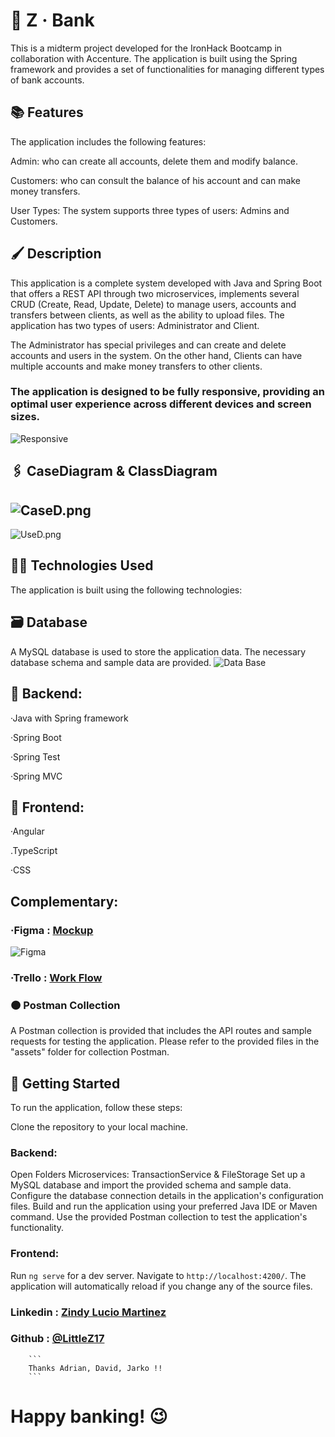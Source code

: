
# :bank: Z · Bank

This is a midterm project developed for the IronHack Bootcamp in collaboration with Accenture. The application is built using the Spring framework and provides a set of functionalities for managing different types of bank accounts.

## :books: Features
The application includes the following features:

Admin: who can create all accounts, delete them and modify balance.

Customers: who can consult the balance of his account and can make money transfers.

User Types: The system supports three types of users: Admins and Customers.

## :paintbrush: Description

This application is a complete system developed with Java and Spring Boot that offers a REST API through two microservices, implements several CRUD (Create, Read, Update, Delete) to manage users, accounts and transfers between clients, as well as the ability to upload files. The application has two types of users: Administrator and Client.

The Administrator has special privileges and can create and delete accounts and users in the system. On the other hand, Clients can have multiple accounts and make money transfers to other clients.

### The application is designed to be fully responsive, providing an optimal user experience across different devices and screen sizes. 
![Responsive](/assets/responsive.png)

## :paperclips: CaseDiagram & ClassDiagram
![CaseD.png](/assets/CaseD.png)
------------------------------------------------------------------------
![UseD.png](/assets/UseD.png)
## :woman_technologist: Technologies Used
The application is built using the following technologies:

## :card_file_box: Database
A MySQL database is used to store the application data. The necessary database schema and sample data are provided.
![Data Base](/assets/databaseD.png)
## :round_pushpin: Backend:
·Java with Spring framework

·Spring Boot

·Spring Test

·Spring MVC

## :round_pushpin: Frontend:

·Angular

.TypeScript

·CSS

## Complementary:

### ·Figma : [Mockup](https://www.figma.com/file/e37vRD3ZzoHtEfDHFpC8dj/Z-Bank?type=design&node-id=513%3A2&t=RO29a6NyvQCXuU9s-1)

![Figma](/assets/figmaMockup.png)


### ·Trello : [Work Flow](https://www.figma.com/file/e37vRD3ZzoHtEfDHFpC8dj/Z-Bank?type=design&node-id=513%3A2&t=RO29a6NyvQCXuU9s-1)

### :orange_circle: Postman Collection
A Postman collection is provided that includes the API routes and sample requests for testing the application.
Please refer to the provided files in the "assets" folder for collection Postman.

## :pushpin: Getting Started
To run the application, follow these steps:

Clone the repository to your local machine.

### Backend:
Open Folders Microservices:  TransactionService & FileStorage
Set up a MySQL database and import the provided schema and sample data.
Configure the database connection details in the application's configuration files.
Build and run the application using your preferred Java IDE or Maven command.
Use the provided Postman collection to test the application's functionality.

### Frontend:
Run `ng serve` for a dev server. Navigate to `http://localhost:4200/`. The application will automatically reload if you change any of the source files.


### Linkedin : [Zindy Lucio Martinez](https://www.linkedin.com/in/zindy-lucio-martinez/)
### Github : [@LittleZ17](https://github.com/LittleZ17)

		```
		Thanks Adrian, David, Jarko !!
		```
# Happy banking! :wink:



